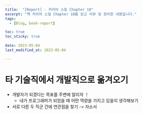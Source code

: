 ```yaml
---
title:  "[Report] - 커리어 스킬 Chapter 18"
excerpt: "책 커리어 스킬 Chapter 18를 읽고 리뷰 및 정리한 내용입니다."
tags:
  - [Blog, book-report]

toc: true
toc_sticky: true
 
date: 2023-05-04
last_modified_at: 2023-05-04

---
```


# 타 기술직에서 개발직으로 옮겨오기

- 개발자가 되겠다는 목표를 주변에 알리자 ！
	- 내가 프로그래머가 되었을 때 어떤 역량을 가지고 있을지 생각해보기
- 서로 다른 두 직군 간에 연관점을 찾기 -> 자소서